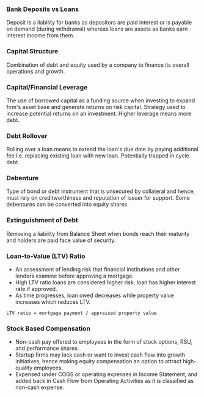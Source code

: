 ### Bank Deposits vs Loans

Deposit is a liability for banks as depositors are paid interest or is payable on demand (during withdrawal) whereas loans are assets as banks earn interest income from them.

### Capital Structure

Combination of debt and equity used by a company to finance its overall operations and growth.

### Capital/Financial Leverage

The use of borrowed capital as a funding source when investing to expand firm's asset base and generate returns on risk capital. Strategy used to increase potential returns on an investment. Higher leverage means more debt.

### Debt Rollover

Rolling over a loan means to extend the loan's due date by paying additional fee i.e. replacing existing loan with new loan. Potentially trapped in cycle debt.

### Debenture

Type of bond or debt instrument that is unsecured by collateral and hence, must rely on creditworthiness and reputation of issuer for support. Some debentures can be converted into equity shares.

### Extinguishment of Debt

Removing a liability from Balance Sheet when bonds reach their maturity and holders are paid face value of security.

### Loan-to-Value (LTV) Ratio

- An assessment of lending risk that financial institutions and other lenders examine before approving a mortgage.
- High LTV ratio loans are considered higher risk; loan has higher interest rate if approved.
- As time progresses, loan owed decreases while property value increases which reduces LTV.

```
LTV ratio = mortgage payment / appraised property value
```

### Stock Based Compensation

- Non-cash pay offered to employees in the form of stock options, RSU, and performance shares.
- Startup firms may lack cash or want to invest cash flow into growth initiatives, hence making equity compensation an option to attract high-quality employees.
- Expensed under COGS or operating expenses in Income Statement, and added back in Cash Flow from Operating Activities as it is classified as non-cash expense.
